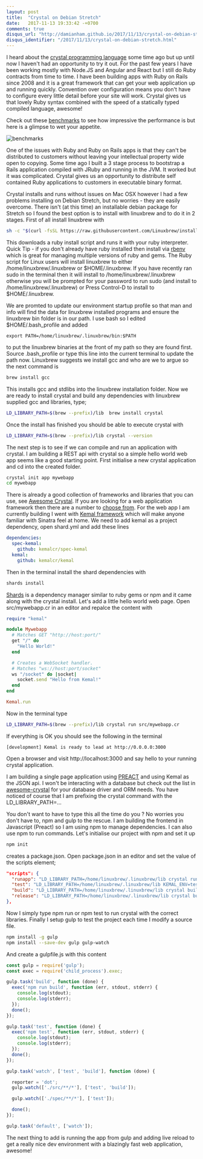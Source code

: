 ```yaml
---
layout: post
title:  "Crystal on Debian Stretch"
date:   2017-11-13 19:33:42 -+0700
comments: true
disqus_url: "http://damianham.github.io/2017/11/13/crystal-on-debian-stretch.html"
disqus_identifier: "/2017/11/13/crystal-on-debian-stretch.html"
---
```

I heard about the [crystal programming language](http://crystal-lang.org/) some time ago but up until now I haven't
had an opportunity to try it out.  For the past few years I have been working mostly with Node.JS and Angular and React but I still do Ruby contracts from time to time.  I have been building apps with Ruby on Rails since 2008 and it is a great framework that can get your web application up and running quickly.  Convention over configuration means you don't have to configure every little detail before your site will work.  Crystal gives us that lovely Ruby syntax combined with the speed of a statically typed compiled language, awesome!

Check out these [benchmarks](https://github.com/kostya/benchmarks) to see how impressive the performance is but here is a glimpse to wet your appetite.

![benchmarks](http://i.imgur.com/cjoXet6.png)

One of the issues with Ruby and Ruby on Rails apps is that they can't be distributed to customers without leaving your intellectual property wide open to copying.  Some time ago I built a 3 stage process to bootstrap a Rails application compiled with JRuby and running in the JVM.  It worked but it was complicated.  Crystal gives us an opportunity to distribute self contained Ruby applications to customers in executable binary format.

Crystal installs and runs without issues on Mac OSX however I had a few problems installing on Debian Stretch, but no worries - they are easily overcome.  There isn't (at this time) an installable debian package for Stretch so I found the best option is to install with linuxbrew and to do it in 2 stages.  First of all install linuxbrew with
```sh
sh -c "$(curl -fsSL https://raw.githubusercontent.com/Linuxbrew/install/master/install.sh)"
```
This downloads a ruby install script and runs it with your ruby interpreter.  Quick Tip - if you don't already have ruby installed then install via [rbenv](https://github.com/rbenv/rbenv) which is great for managing multiple versions of ruby and gems.  The Ruby script for Linux users will install linuxbrew to either /home/linuxbrew/.linuxbrew or $HOME/.linuxbrew.  If you have recently ran sudo in the terminal then it will install to /home/linuxbrew/.linuxbrew otherwise you will be prompted for your password to run sudo (and install to /home/linuxbrew/.linuxbrew) or Press Control-D to install to $HOME/.linuxbrew.

We are promted to update our environment startup profile so that man and info will find the data for linuxbrew installed programs and ensure the linuxbrew bin folder is in our path.  I use bash so I edited $HOME/.bash_profile and added
```
export PATH=/home/linuxbrew/.linuxbrew/bin:$PATH
```

to put the linuxbrew binaries at the front of my path so they are found first.  Source .bash_profile or type this line into the current terminal to update the path now.  Linuxbrew suggests we install gcc and who are we to argue so the next command is
```sh
brew install gcc
```

This installs gcc and stdlibs into the linuxbrew installation folder.  Now we are ready to install crystal and build any dependencies with linuxbrew supplied gcc and libraries, type;
```sh
LD_LIBRARY_PATH=$(brew --prefix)/lib  brew install crystal
```

Once the install has finished you should be able to execute crystal with
```sh
LD_LIBRARY_PATH=$(brew --prefix)/lib crystal --version
```

The next step is to see if we can compile and run an application with crystal.  I am building a REST api with crystal so a simple hello world web app seems like a good starting point.  First initialise a new crystal application and cd into the created folder.
```sh
crystal init app mywebapp
cd mywebapp
```

There is already a good collection of frameworks and libraries that you can use, see [Awesome Crystal](https://github.com/veelenga/awesome-crystal). If you are looking for a web application framework then there are a number to [choose from](https://github.com/veelenga/awesome-crystal#web-frameworks).  For the web app I am currently building I went with [Kemal framework](http://kemalcr.com/) which will make anyone familiar with Sinatra feel at home.  We need to add kemal as a project dependency, open shard.yml and add these lines
```yaml
dependencies:
  spec-kemal:
    github: kemalcr/spec-kemal
  kemal:
    github: kemalcr/kemal
```

Then in the terminal install the shard dependencies with
```sh
shards install
```
[Shards](https://github.com/crystal-lang/shards) is a dependency manager similar to ruby gems or npm and it came along with the crystal install.  Let's add a little hello world web page.  Open src/mywebapp.cr in an editor and repalce the content with

```ruby
require "kemal"

module Mywebapp
  # Matches GET "http://host:port/"
  get "/" do
    "Hello World!"
  end

  # Creates a WebSocket handler.
  # Matches "ws://host:port/socket"
  ws "/socket" do |socket|
    socket.send "Hello from Kemal!"
  end
end

Kemal.run
```
Now in the terminal type
```sh
LD_LIBRARY_PATH=$(brew --prefix)/lib crystal run src/mywebapp.cr
```

If everything is OK you should see the following in the terminal
```
[development] Kemal is ready to lead at http://0.0.0.0:3000
```
Open a browser and visit http://localhost:3000 and say hello to your running crystal application.

I am building a single page application using [PREACT](https://preactjs.com/) and using Kemal as the JSON api.  I won't be interacting with a database but check out the list in [awesome-crystal](https://github.com/veelenga/awesome-crystal) for your database driver and ORM needs.  You have noticed of course that I am prefixing the crystal command with the LD_LIBRARY_PATH=...

You don't want to have to type this all the time do you ?  No worries you don't have to, npm and gulp to the rescue.  I am building the frontend in Javascript (Preact) so I am using npm to manage dependencies.  I can also use npm to run commands. Let's initialise our project with npm and set it up
```sh
npm init
```

creates a package.json.  Open package.json in an editor and set the value of the scripts element;
```json
"scripts": {
  "runapp": "LD_LIBRARY_PATH=/home/linuxbrew/.linuxbrew/lib crystal run src/mywebapp.cr",
  "test": "LD_LIBRARY_PATH=/home/linuxbrew/.linuxbrew/lib KEMAL_ENV=test crystal spec",
  "build": "LD_LIBRARY_PATH=/home/linuxbrew/.linuxbrew/lib crystal build src/mywebapp.cr",
  "release": "LD_LIBRARY_PATH=/home/linuxbrew/.linuxbrew/lib crystal build --release src/mywebapp.cr"
},
```

Now I simply type npm run or npm test to run crystal with the correct libraries.  Finally I setup gulp to test the project each time I modify a source file.
```sh
npm install -g gulp
npm install --save-dev gulp gulp-watch
```

And create a gulpfile.js with this content
```js
const gulp = require('gulp');
const exec = require('child_process').exec;

gulp.task('build', function (done) {
  exec('npm run build', function (err, stdout, stderr) {
    console.log(stdout);
    console.log(stderr);
  });
  done();
});

gulp.task('test', function (done) {
  exec('npm test', function (err, stdout, stderr) {
    console.log(stdout);
    console.log(stderr);
  });
  done();
});

gulp.task('watch', ['test', 'build'], function (done) {

  reporter = 'dot';
  gulp.watch(['./src/**/*'], ['test', 'build']);

  gulp.watch(['./spec/**/*'], ['test']);

  done();
});

gulp.task('default', ['watch']);
```

The next thing to add is running the app from gulp and adding live reload to get a really nice dev environment with a blazingly fast web application, awesome!

